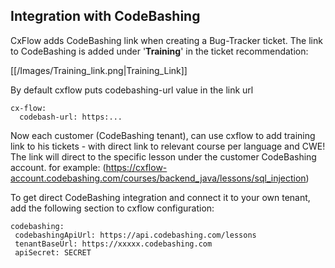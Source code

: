 ## Integration with CodeBashing

CxFlow adds CodeBashing link when creating a Bug-Tracker ticket.
The link to CodeBashing is added under '**Training**' in the ticket recommendation:

[[/Images/Training_link.png|Training_Link]]

By default cxflow puts codebashing-url value in the link url
```
cx-flow:
  codebash-url: https:...
```

Now each customer (CodeBashing tenant), can use cxflow to add training link to his tickets - with direct link to relevant course per language and CWE!
The link will direct to the specific lesson under the customer CodeBashing account.
for example:  (https://cxflow-account.codebashing.com/courses/backend_java/lessons/sql_injection)


To get direct CodeBashing integration and connect it to your own tenant, add the following section to cxflow configuration:

 ```
codebashing:
  codebashingApiUrl: https://api.codebashing.com/lessons
  tenantBaseUrl: https://xxxxx.codebashing.com
  apiSecret: SECRET
 ```


 